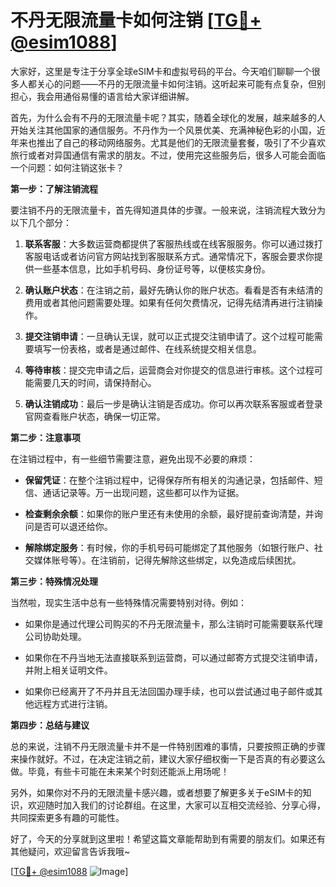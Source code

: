# 不丹无限流量卡如何注销 [[TG💪+ @esim1088](https://t.me/s/esim1088)]

大家好，这里是专注于分享全球eSIM卡和虚拟号码的平台。今天咱们聊聊一个很多人都关心的问题——不丹的无限流量卡如何注销。这听起来可能有点复杂，但别担心，我会用通俗易懂的语言给大家详细讲解。

首先，为什么会有不丹的无限流量卡呢？其实，随着全球化的发展，越来越多的人开始关注其他国家的通信服务。不丹作为一个风景优美、充满神秘色彩的小国，近年来也推出了自己的移动网络服务。尤其是他们的无限流量套餐，吸引了不少喜欢旅行或者对异国通信有需求的朋友。不过，使用完这些服务后，很多人可能会面临一个问题：如何注销这张卡？

**第一步：了解注销流程**

要注销不丹的无限流量卡，首先得知道具体的步骤。一般来说，注销流程大致分为以下几个部分：

1. **联系客服**：大多数运营商都提供了客服热线或在线客服服务。你可以通过拨打客服电话或者访问官方网站找到客服联系方式。通常情况下，客服会要求你提供一些基本信息，比如手机号码、身份证号等，以便核实身份。

2. **确认账户状态**：在注销之前，最好先确认你的账户状态。看看是否有未结清的费用或者其他问题需要处理。如果有任何欠费情况，记得先结清再进行注销操作。

3. **提交注销申请**：一旦确认无误，就可以正式提交注销申请了。这个过程可能需要填写一份表格，或者是通过邮件、在线系统提交相关信息。

4. **等待审核**：提交完申请之后，运营商会对你提交的信息进行审核。这个过程可能需要几天的时间，请保持耐心。

5. **确认注销成功**：最后一步是确认注销是否成功。你可以再次联系客服或者登录官网查看账户状态，确保一切正常。

**第二步：注意事项**

在注销过程中，有一些细节需要注意，避免出现不必要的麻烦：

- **保留凭证**：在整个注销过程中，记得保存所有相关的沟通记录，包括邮件、短信、通话记录等。万一出现问题，这些都可以作为证据。
  
- **检查剩余余额**：如果你的账户里还有未使用的余额，最好提前查询清楚，并询问是否可以退还给你。

- **解除绑定服务**：有时候，你的手机号码可能绑定了其他服务（如银行账户、社交媒体账号等）。在注销前，记得先解除这些绑定，以免造成后续困扰。

**第三步：特殊情况处理**

当然啦，现实生活中总有一些特殊情况需要特别对待。例如：

- 如果你是通过代理公司购买的不丹无限流量卡，那么注销时可能需要联系代理公司协助处理。

- 如果你在不丹当地无法直接联系到运营商，可以通过邮寄方式提交注销申请，并附上相关证明文件。

- 如果你已经离开了不丹并且无法回国办理手续，也可以尝试通过电子邮件或其他远程方式进行注销。

**第四步：总结与建议**

总的来说，注销不丹无限流量卡并不是一件特别困难的事情，只要按照正确的步骤来操作就好。不过，在决定注销之前，建议大家仔细权衡一下是否真的有必要这么做。毕竟，有些卡可能在未来某个时刻还能派上用场呢！

另外，如果你对不丹的无限流量卡感兴趣，或者想要了解更多关于eSIM卡的知识，欢迎随时加入我们的讨论群组。在这里，大家可以互相交流经验、分享心得，共同探索更多有趣的可能性。

好了，今天的分享就到这里啦！希望这篇文章能帮助到有需要的朋友们。如果还有其他疑问，欢迎留言告诉我哦~

[[TG💪+ @esim1088](https://t.me/s/esim1088) ![Image](https://i.postimg.cc/4NQfJmqS/Snipaste-2025-05-13-00-14-12.png)]